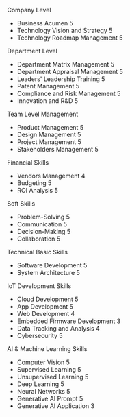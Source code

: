 Company Level
- Business Acumen 5
- Technology Vision and Strategy 5
- Technology Roadmap Management 5

Department Level
- Department Matrix Management 5
- Department Appraisal Management 5
- Leaders' Leadership Training 5
- Patent Management 5
- Compliance and Risk Management 5 
- Innovation and R&D 5

Team Level Management
- Product Management 5
- Design Management 5
- Project Management 5
- Stakeholders Management 5

Financial Skills
- Vendors Management 4
- Budgeting 5
- ROI Analysis 5

Soft Skills
- Problem-Solving 5
- Communication 5
- Decision-Making 5
- Collaboration 5

Technical Basic Skills
- Software Development 5 
- System Architecture 5



IoT Development Skills
- Cloud Development 5
- App Development 5
- Web Development 4
- Embedded Firmware Development 3
- Data Tracking and Analysis 4
- Cybersecurity 5


AI & Machine Learning Skills
- Computer Vision 5
- Supervised Learning 5
- Unsupervised Learning 5
- Deep Learning 5
- Neural Networks 5
- Generative AI Prompt 5
- Generative AI Application 3





